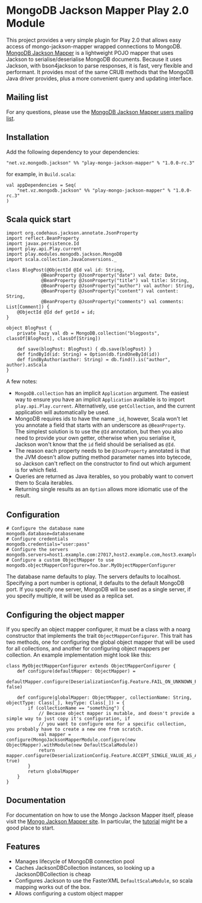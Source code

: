 MongoDB Jackson Mapper Play 2.0 Module
======================================

This project provides a very simple plugin for Play 2.0 that allows easy access of mongo-jackson-mapper wrapped connections to MongoDB.  [MongoDB Jackson Mapper](http://vznet.github.com/mongo-jackson-mapper) is a lightweight POJO mapper that uses Jackson to serialise/deserialise MongoDB documents.  Because it uses Jackson, with bson4jackson to parse responses, it is fast, very flexible and performant.  It provides most of the same CRUB methods that the MongoDB Java driver provides, plus a more convenient query and updating interface.

Mailing list
------------

For any questions, please use the [MongoDB Jackson Mapper users mailing list](http://groups.google.com/group/mongo-jackson-mapper).

Installation
------------

Add the following dependency to your dependencies:

    "net.vz.mongodb.jackson" %% "play-mongo-jackson-mapper" % "1.0.0-rc.3" 

for example, in ``Build.scala``:

    val appDependencies = Seq(
        "net.vz.mongodb.jackson" %% "play-mongo-jackson-mapper" % "1.0.0-rc.3" 
    )

Scala quick start
-----------------

    import org.codehaus.jackson.annotate.JsonProperty
    import reflect.BeanProperty
    import javax.persistence.Id
    import play.api.Play.current
    import play.modules.mongodb.jackson.MongoDB
    import scala.collection.JavaConversions._

    class BlogPost(@ObjectId @Id val id: String,
                 @BeanProperty @JsonProperty("date") val date: Date,
                 @BeanProperty @JsonProperty("title") val title: String,
                 @BeanProperty @JsonProperty("author") val author: String,
                 @BeanProperty @JsonProperty("content") val content: String,
                 @BeanProperty @JsonProperty("comments") val comments: List[Comment]) {
        @ObjectId @Id def getId = id;
    }

    object BlogPost {
        private lazy val db = MongoDB.collection("blogposts", classOf[BlogPost], classOf[String])

        def save(blogPost: BlogPost) { db.save(blogPost) }
        def findById(id: String) = Option(db.findOneById(id))
        def findByAuthor(author: String) = db.find().is("author", author).asScala
    }

A few notes:

* ``MongoDB.collection`` has an implicit ``Application`` argument.  The easiest way to ensure you have an implicit ``Application`` available is to import ``play.api.Play.current``.  Alternatively, use ``getCollection``, and the current application will automatically be used.
* MongoDB requires ids to have the name ``_id``, however, Scala won't let you annotate a field that starts with an underscore as ``@BeanProperty``.  The simplest solution is to use the ``@Id`` annotation, but then you also need to provide your own getter, otherwise when you serialise it, Jackson won't know that the ``id`` field should be serialised as ``@Id``.
* The reason each property needs to be ``@JsonProperty`` annotated is that the JVM doesn't allow putting method parameter names into bytecode, so Jackson can't reflect on the constructor to find out which argument is for which field.
* Queries are returned as Java iterables, so you probably want to convert them to Scala iterables.
* Returning single results as an ``Option`` allows more idiomatic use of the result.

Configuration
-------------

    # Configure the database name
    mongodb.database=databasename
    # Configure credentials
    mongodb.credentials="user:pass"
    # Configure the servers
    mongodb.servers=host1.example.com:27017,host2.example.com,host3.example.com:19999
    # Configure a custom ObjectMapper to use
    mongodb.objectMapperConfigurer=foo.bar.MyObjectMapperConfigurer

The database name defaults to play.  The servers defaults to localhost.  Specifying a port number is optional, it defaults to the default MongoDB port.  If you specify one server, MongoDB will be used as a single server, if you specify multiple, it will be used as a replica set.

Configuring the object mapper
-----------------------------

If you specify an object mapper configurer, it must be a class with a noarg constructor that implements the trait ``ObjectMapperConfigurer``.  This trait has two methods, one for configuring the global object mapper that will be used for all collections, and another for configuring object mappers per collection.  An example implementation might look like this:

    class MyObjectMapperConfigurer extends ObjectMapperConfigurer {
        def configure(defaultMapper: ObjectMapper) =
            defaultMapper.configure(DeserializationConfig.Feature.FAIL_ON_UNKNOWN_PROPERTIES, false)

        def configure(globalMapper: ObjectMapper, collectionName: String, objectType: Class[_], keyType: Class[_]) = {
            if (collectionName == "something") {
                // Because object mapper is mutable, and doesn't provide a simple way to just copy it's configuration, if
                // you want to configure one for a specific collection, you probably have to create a new one from scratch.
                val mapper = configure(MongoJacksonMapperModule.configure(new ObjectMapper).withModule(new DefaultScalaModule))
                return mapper.configure(DeserializationConfig.Feature.ACCEPT_SINGLE_VALUE_AS_ARRAY, true)
            }
            return globalMapper
        }
    }

Documentation
-------------

For documentation on how to use the Mongo Jackson Mapper itself, please visit the [Mongo Jackson Mapper site](http://vznet.github.com/mongo-jackson-mapper/).  In particular, the [tutorial](http://vznet.github.com/mongo-jackson-mapper/tutorial.html) might be a good place to start.

Features
--------

* Manages lifecycle of MongoDB connection pool
* Caches JacksonDBCollection instances, so looking up a JacksonDBCollection is cheap
* Configures Jackson to use the FasterXML ``DefaultScalaModule``, so scala mapping works out of the box.
* Allows configuring a custom object mapper

